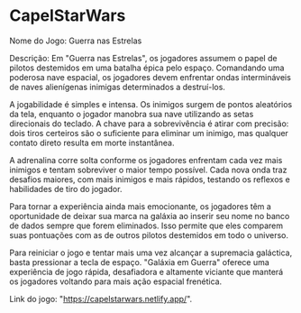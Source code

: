# CapelStarWars
Nome do Jogo: Guerra nas Estrelas

Descrição:
Em "Guerra nas Estrelas", os jogadores assumem o papel de pilotos destemidos em uma batalha épica pelo espaço. Comandando uma poderosa nave espacial, os jogadores devem enfrentar ondas intermináveis de naves alienígenas inimigas determinados a destruí-los.

A jogabilidade é simples e intensa. Os inimigos surgem de pontos aleatórios da tela, enquanto o jogador manobra sua nave utilizando as setas direcionais do teclado. A chave para a sobrevivência é atirar com precisão: dois tiros certeiros são o suficiente para eliminar um inimigo, mas qualquer contato direto resulta em morte instantânea.

A adrenalina corre solta conforme os jogadores enfrentam cada vez mais inimigos e tentam sobreviver o maior tempo possível. Cada nova onda traz desafios maiores, com mais inimigos e mais rápidos, testando os reflexos e habilidades de tiro do jogador.

Para tornar a experiência ainda mais emocionante, os jogadores têm a oportunidade de deixar sua marca na galáxia ao inserir seu nome no banco de dados sempre que forem eliminados. Isso permite que eles comparem suas pontuações com as de outros pilotos destemidos em todo o universo.

Para reiniciar o jogo e tentar mais uma vez alcançar a supremacia galáctica, basta pressionar a tecla de espaço. "Galáxia em Guerra" oferece uma experiência de jogo rápida, desafiadora e altamente viciante que manterá os jogadores voltando para mais ação espacial frenética.

Link do jogo: "https://capelstarwars.netlify.app/".





